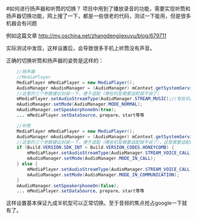 #如何进行扬声器和听筒的切换？
项目中用到了播放录音的功能，需要实现听筒和扬声器切换功能，网上搜了一下，都是一些很老的代码，测试一下能用，但是很多机器会有问题

例如这篇文章  http://my.oschina.net/zhangdengjiexuyu/blog/679711

实际测试中发现，这样设置后，会导致很多手机上听筒没有声音。

正确的切换听筒和扬声器的姿势是这样的：

```java
    //扬声器
    //MediaPlayer
    MediaPlayer mMediaPlayer = new MediaPlayer();
    AudioManager mAudioManager = (AudioManager) mContext.getSystemService(Context.AUDIO_SERVICE);
    //这里的三个参数建议封装一下，便于适配（哪些机型需要适配就不说了）
    mMediaPlayer.setAudioStreamType(AudioManager.STREAM_MUSIC);//有些机器需要使用AudioManager.STREAM_VOICE_CALL
    mAudioManager.setMode(AudioManager.MODE_NORMAL);
    mAudioManager.setSpeakerphoneOn(true);
    ... mMediaPlayer.setDataSource、prepare、start等等

    //听筒
    MediaPlayer mMediaPlayer = new MediaPlayer();
    AudioManager mAudioManager = (AudioManager) mContext.getSystemService(Context.AUDIO_SERVICE);
    //这里的三个参数建议封装一下，便于适配（哪些机型需要适配就不说了），这里需要适配的机型很多，但是大部分有问题的机型使用通用mode就行（AudioManager.MODE_NORMAL）,少数一两个特殊的机型，特殊处理
    if (Build.VERSION.SDK_INT < Build.VERSION_CODES.HONEYCOMB) {
        mMediaPlayer.setAudioStreamType(AudioManager.STREAM_VOICE_CALL);
        mAudioManager.setMode(AudioManager.MODE_IN_CALL);
    } else {
        mMediaPlayer.setAudioStreamType(AudioManager.STREAM_VOICE_CALL);
        mAudioManager.setMode(AudioManager.MODE_IN_COMMUNICATION);
    }
    mAudioManager.setSpeakerphoneOn(false);
    ... mMediaPlayer.setDataSource、prepare、start等等
```

这样设置基本保证九成半机型可以正常切换。至于音频的焦点抢占google一下就有了。